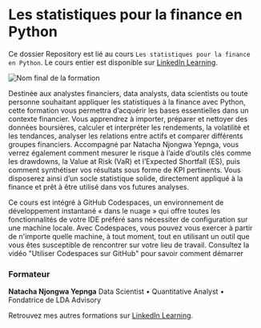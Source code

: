 # Les statistiques pour la finance en Python

Ce dossier Repository est lié au cours `Les statistiques pour la finance en Python`. Le cours entier est disponible sur [LinkedIn Learning][lil-course-url].

![Nom final de la formation][lil-thumbnail-url] 

Destinée aux analystes financiers, data analysts, data scientists ou toute personne souhaitant appliquer les statistiques à la finance avec Python, cette formation vous permettra d’acquérir les bases essentielles dans un contexte financier. Vous apprendrez à importer, préparer et nettoyer des données boursières, calculer et interpréter les rendements, la volatilité et les tendances, analyser les relations entre actifs et comparer différents groupes financiers. Accompagné par Natacha Njongwa Yepnga, vous verrez également comment mesurer le risque à l’aide d’outils clés comme les drawdowns, la Value at Risk (VaR) et l’Expected Shortfall (ES), puis comment synthétiser vos résultats sous forme de KPI pertinents. Vous disposerez ainsi d’un socle statistique solide, directement appliqué à la finance et prêt à être utilisé dans vos futures analyses.

Ce cours est intégré à GitHub Codespaces, un environnement de développement instantané « dans le nuage » qui offre toutes les fonctionnalités de votre IDE préféré sans nécessiter de configuration sur une machine locale. Avec Codespaces, vous pouvez vous exercer à partir de n'importe quelle machine, à tout moment, tout en utilisant un outil que vous êtes susceptible de rencontrer sur votre lieu de travail. Consultez la vidéo "Utiliser Codespaces sur GitHub" pour savoir comment démarrer

### Formateur

**Natacha Njongwa Yepnga** 
Data Scientist • Quantitative Analyst • Fondatrice de LDA Advisory

Retrouvez mes autres formations sur [LinkedIn Learning][lil-URL-trainer].

[0]: # (Replace these placeholder URLs with actual course URLs)
[lil-course-url]: https://www.linkedin.com
[lil-thumbnail-url]: https://media.licdn.com/dms/image/v2/D4D0DAQFp91p9dWRuLg/learning-public-crop_675_1200/B4DZorXrXfHsAY-/0/1761664219400?e=2147483647&v=beta&t=sphz7wolFJJduKvOih2Hf8E1IX807txeFTuLyCIKefk
[lil-URL-trainer]: https://www.linkedin.com/learning/instructors/natacha-njongwa-yepnga

[1]: # (End of FR-Instruction ###############################################################################################)
